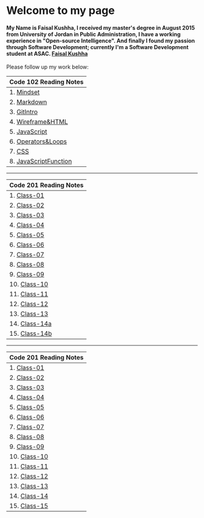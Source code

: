 # Welcome to my page
#### My Name is Faisal Kushha, I received my master's degree in August 2015 from University of Jordan in Public Administration, I have a working experience in "Open-source Intelligence". And finally I found my passion through Software Development; currently I'm a Software Development student at ASAC. [Faisal Kushha](https://github.com/Faisal-Kushha)

Please follow up my work below:

| Code 102 Reading Notes       |
| -------------- |
| 1. [Mindset](Mindset) | 
| 2. [Markdown](Markdown)   |
| 3. [GitIntro](GitIntro)   |
| 4. [Wireframe&HTML](Wireframe&HTML)|
| 5. [JavaScript](JavaScript)      |
| 6. [Operators&Loops](Operators&Loops)      |
| 7. [CSS](CSS)      |
| 8. [JavaScriptFunction](JavaScriptFunction)     |

------

| Code 201 Reading Notes       |
| -------------- |
| 1. [Class-01](Class-01) |
| 2. [Class-02](Class-02)   |
| 3. [Class-03](Class-03)   |
| 4. [Class-04](Class-04) |
| 5. [Class-05](Class-05)      |
| 6. [Class-06](Class-06)      |
| 7. [Class-07](Class-07)      |
| 8. [Class-08](Class-08)     |
| 9. [Class-09](Class-09) | 
| 10. [Class-10](Class-10)   |
| 11. [Class-11](Class-11)   |
| 12. [Class-12](Class-12)|
| 13. [Class-13](Class-13)      |
| 14. [Class-14a](Class-14a)      |
| 15. [Class-14b](Class-14b)      |

------

| Code 201 Reading Notes       |
| -------------- |
| 1. [Class-01](301class01) |
| 2. [Class-02]()   |
| 3. [Class-03]()   |
| 4. [Class-04]() |
| 5. [Class-05]()      |
| 6. [Class-06]()      |
| 7. [Class-07]()      |
| 8. [Class-08]()     |
| 9. [Class-09]() | 
| 10. [Class-10]()   |
| 11. [Class-11]()   |
| 12. [Class-12]()|
| 13. [Class-13]()      |
| 14. [Class-14]()      |
| 15. [Class-15]()      |
